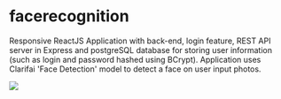 # facerecognition

Responsive ReactJS Application with back-end, login feature, REST API server in Express and postgreSQL database for storing user information (such as login and password hashed using BCrypt). Application uses Clarifai 'Face Detection' model to detect a face on user input photos.


![](faceREC.gif)
